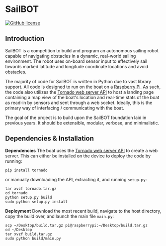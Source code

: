 # SailBOT

[![GitHub license](https://img.shields.io/github/license/VT-SailBOT/sailbot.svg)]()

## Introduction

SailBOT is a competition to build and program an autonomous sailing robot capable of navigating obstacles in a dynamic, real-world sailing environment. The robot uses on-board sensor input to effectively sail towards marked latitude and longitude coordinate locations and avoid obstacles.

The majority of code for SailBOT is written in Python due to vast library support. All code is designed to run on the boat on a [Raspberry Pi](http://www.raspberrypi.org/). As such, the code also utilizes the [Tornado web server API](http://www.tornadoweb.org/) to host a landing page containing a map view of the boat's location and real-time stats of the boat as read-in by sensors and sent through a web socket. Ideally, this is the primary way of interfacing / communicating with the boat.

The goal of the project is to build upon the SailBOT foundation laid in previous years. It should be extensible, modular, verbose, and minimalistic.

Dependencies & Installation
----------------------------------
**Dependencies**
The boat uses the [Tornado web server API](http://www.tornadoweb.org/) to create a web server. This can either be installed on the device to deploy the code by running:

    pip install tornado

or manually downloading the API, extracting it, and running `setup.py`:

    tar xvzf tornado.tar.gz
    cd tornado
    python setup.py build
    sudo python setup.py install

**Deployment**
Download the most recent build, navigate to the host directory, copy the build over, and launch the main file `main.py`:

    scp ~/Desktop/build.tar.gz pi@raspberrypi:~/Desktop/build.tar.gz
    cd ~/Desktop
    tar xvzf build.tar.gz
    sudo python build/main.py

